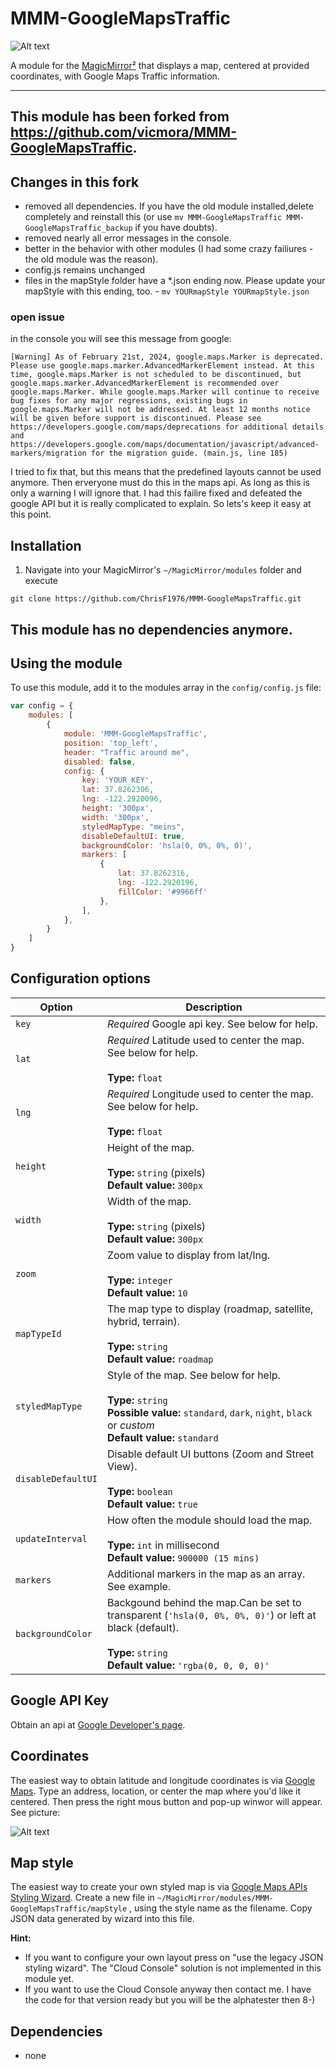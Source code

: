 # MMM-GoogleMapsTraffic

![Alt text](/Traffic.png "A preview of the MMM-GoogleMapsTraffic module.")

A module for the [MagicMirror²](https://github.com/MichMich/MagicMirror/) that displays a map, centered at provided coordinates, with Google Maps Traffic information.

---
**This module has been forked from https://github.com/vicmora/MMM-GoogleMapsTraffic.**
---
## Changes in this fork
- removed all dependencies. If you have the old module installed,delete completely and reinstall this (or use ```mv MMM-GoogleMapsTraffic MMM-GoogleMapsTraffic_backup``` if you have doubts).
- removed nearly all error messages in the console.
- better in the behavior with other modules (I had some crazy failiures - the old module was the reason).
- config.js remains unchanged
- files in the mapStyle folder have a *.json ending now. Please update your mapStyle with this ending, too. - ```mv YOURmapStyle YOURmapStyle.json```

### open issue
in the console you will see this message from google:

`[Warning] As of February 21st, 2024, google.maps.Marker is deprecated. Please use google.maps.marker.AdvancedMarkerElement instead. At this time, google.maps.Marker is not scheduled to be discontinued, but google.maps.marker.AdvancedMarkerElement is recommended over google.maps.Marker. While google.maps.Marker will continue to receive bug fixes for any major regressions, existing bugs in google.maps.Marker will not be addressed. At least 12 months notice will be given before support is discontinued. Please see https://developers.google.com/maps/deprecations for additional details and https://developers.google.com/maps/documentation/javascript/advanced-markers/migration for the migration guide. (main.js, line 185)`

I tried to fix that, but this means that the predefined layouts cannot be used anymore. Then erveryone must do this in the maps api. As long as this is only a warning I will ignore that. I had this failire fixed and defeated the google API but it is really complicated to explain. So lets's keep it easy at this point.

## Installation

1. Navigate into your MagicMirror's `~/MagicMirror/modules` folder and execute
```
git clone https://github.com/ChrisF1976/MMM-GoogleMapsTraffic.git
```
**This module has no dependencies anymore.** 
---
## Using the module

To use this module, add it to the modules array in the `config/config.js` file:
```js
var config = {
    modules: [
        {
            module: 'MMM-GoogleMapsTraffic',
            position: 'top_left',
            header: "Traffic around me",
            disabled: false,
            config: {
                key: 'YOUR_KEY',
                lat: 37.8262306,
                lng: -122.2920096,
                height: '300px',
                width: '300px',
                styledMapType: "meins",
                disableDefaultUI: true,
                backgroundColor: 'hsla(0, 0%, 0%, 0)',
                markers: [
                    {
                        lat: 37.8262316,
                        lng: -122.2920196,
                        fillColor: '#9966ff'
                    },
                ],
            },
        }
    ]
}
```

## Configuration options

| Option               | Description
|--------------------- |-----------
| `key`                | *Required* Google api key. See below for help.
| `lat`                | *Required* Latitude used to center the map. See below for help. <br><br>**Type:** `float`
| `lng`                | *Required* Longitude used to center the map. See below for help. <br><br>**Type:** `float`
| `height`             | Height of the map. <br><br>**Type:** `string` (pixels) <br> **Default value:** `300px`
| `width`              | Width of the map. <br><br>**Type:** `string` (pixels) <br> **Default value:** `300px`
| `zoom`               | Zoom value to display from lat/lng. <br><br>**Type:** `integer` <br> **Default value:** `10`
| `mapTypeId`          | The map type to display (roadmap, satellite, hybrid, terrain).  <br><br>**Type:** `string` <br> **Default value:** `roadmap`
| `styledMapType`      | Style of the map. See below for help.<br><br>**Type:** `string`<br> **Possible value:** `standard`, `dark`, `night`, `black` or *custom*<br> **Default value:** `standard`
| `disableDefaultUI`   | Disable default UI buttons (Zoom and Street View). <br><br>**Type:** `boolean` <br> **Default value:** `true`
| `updateInterval`     | How often the module should load the map.<br><br>**Type:** `int` in millisecond<br> **Default value:** `900000 (15 mins)`
| `markers`            | Additional markers in the map as an array. See example.
| `backgroundColor`    | Backgound behind the map.Can be set to transparent (`'hsla(0, 0%, 0%, 0)'`) or left at black (default).  <br><br>**Type:** `string` <br> **Default value:** `'rgba(0, 0, 0, 0)'`


## Google API Key

Obtain an api at [Google Developer's page](https://developers.google.com/maps/documentation/javascript/).

## Coordinates

The easiest way to obtain latitude and longitude coordinates is via [Google Maps](https://maps.google.com). Type an address, location, or center the map where you'd like it centered. Then press the right mous button and pop-up winwor will appear. See picture:

![Alt text](/x_lat_long.png)

## Map style

The easiest way to create your own styled map is via [Google Maps APIs Styling Wizard](https://mapstyle.withgoogle.com/). Create a new file in `~/MagicMirror/modules/MMM-GoogleMapsTraffic/mapStyle` , using the style name as the filename. Copy JSON data generated by wizard into this file.

**Hint:**
- If you want to configure your own layout press on "use the legacy JSON styling wizard". The "Cloud Console" solution is not implemented in this module yet.
- If you want to use the Cloud Console anyway then contact me. I have the code for that version ready but you will be the alphatester then 8-)

## Dependencies
- none
